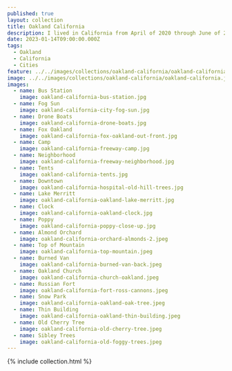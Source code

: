 ```yaml
---
published: true
layout: collection
title: Oakland California
description: I lived in California from April of 2020 through June of 2023. I loved it. I didn't want to live anywhere else (until NYC). I lived downtown. I was captivated by the culture, people, politics, strength, beauty, and resilience of this town. 
date: 2023-01-14T09:00:00.000Z
tags:
  - Oakland
  - California
  - Cities
feature: ../../images/collections/oakland-california/oakland-california-square.jpg
image: ../../images/collections/oakland-california/oakland-california.jpeg
images:
  - name: Bus Station
    image: oakland-california-bus-station.jpg
  - name: Fog Sun
    image: oakland-california-city-fog-sun.jpg
  - name: Drone Boats
    image: oakland-california-drone-boats.jpg
  - name: Fox Oakland
    image: oakland-california-fox-oakland-out-front.jpg
  - name: Camp
    image: oakland-california-freeway-camp.jpg
  - name: Neighborhood
    image: oakland-california-freeway-neighborhood.jpg
  - name: Tents
    image: oakland-california-tents.jpg
  - name: Downtown
    image: oakland-california-hospital-old-hill-trees.jpg
  - name: Lake Merritt
    image: oakland-california-oakland-lake-merritt.jpg  
  - name: Clock
    image: oakland-california-oakland-clock.jpg 
  - name: Poppy
    image: oakland-california-poppy-close-up.jpg
  - name: Almond Orchard
    image: oakland-california-orchard-almonds-2.jpeg
  - name: Top of Mountain
    image: oakland-california-top-mountain.jpeg
  - name: Burned Van
    image: oakland-california-burned-van-back.jpeg
  - name: Oakland Church
    image: oakland-california-church-oakland.jpeg
  - name: Russian Fort
    image: oakland-california-fort-ross-cannons.jpeg
  - name: Snow Park
    image: oakland-california-oakland-oak-tree.jpeg
  - name: Thin Building
    image: oakland-california-oakland-thin-building.jpeg
  - name: Old Cherry Tree
    image: oakland-california-old-cherry-tree.jpeg
  - name: Sibley Trees
    image: oakland-california-old-foggy-trees.jpeg   
---
```

{% include collection.html %}
